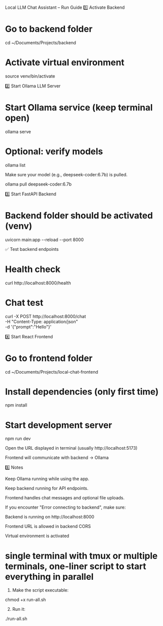 Local LLM Chat Assistant – Run Guide
1️⃣ Activate Backend
# Go to backend folder
cd ~/Documents/Projects/backend

# Activate virtual environment
source venv/bin/activate

2️⃣ Start Ollama LLM Server
# Start Ollama service (keep terminal open)
ollama serve

# Optional: verify models
ollama list


Make sure your model (e.g., deepseek-coder:6.7b) is pulled.

ollama pull deepseek-coder:6.7b

3️⃣ Start FastAPI Backend
# Backend folder should be activated (venv)
uvicorn main:app --reload --port 8000

✅ Test backend endpoints
# Health check
curl http://localhost:8000/health

# Chat test
curl -X POST http://localhost:8000/chat \
-H "Content-Type: application/json" \
-d '{"prompt":"Hello"}'

4️⃣ Start React Frontend
# Go to frontend folder
cd ~/Documents/Projects/local-chat-frontend

# Install dependencies (only first time)
npm install

# Start development server
npm run dev


Open the URL displayed in terminal (usually http://localhost:5173)

Frontend will communicate with backend → Ollama

5️⃣ Notes

Keep Ollama running while using the app.

Keep backend running for API endpoints.

Frontend handles chat messages and optional file uploads.

If you encounter "Error connecting to backend", make sure:

Backend is running on http://localhost:8000

Frontend URL is allowed in backend CORS

Virtual environment is activated



# single terminal with tmux or multiple terminals, one-liner script to start everything in parallel
1. Make the script executable:

chmod +x run-all.sh


2. Run it:

./run-all.sh